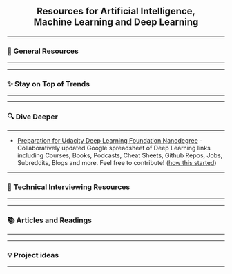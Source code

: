 ## <p style="text-align: center;"> Resources for Artificial Intelligence,<br> Machine Learning and Deep Learning</p>

---

### 🔧 General Resources

----

----

### ✨ Stay on Top of Trends

----


---

### 🔍  Dive Deeper

----

- [Preparation for Udacity Deep Learning Foundation Nanodegree](https://docs.google.com/spreadsheets/d/1NZtIxDWiJ_B0UKhIDUk-wTZAT3Fxfh-fGwcQKXg1bQU/edit#gid=0) - Collaboratively updated Google spreadsheet of Deep Learning links including Courses, Books, Podcasts, Cheat Sheets, Github Repos, Jobs, Subreddits, Blogs and more. Feel free to contribute! ([how this started](https://knowledgesharing1141.wordpress.com/2017/03/01/blogging-the-udacity-deep-learning-foundation-nano-degree/))


---

### 💬 Technical Interviewing Resources

----

---

### 📚 Articles and Readings

----


---

### 💡 Project ideas

----